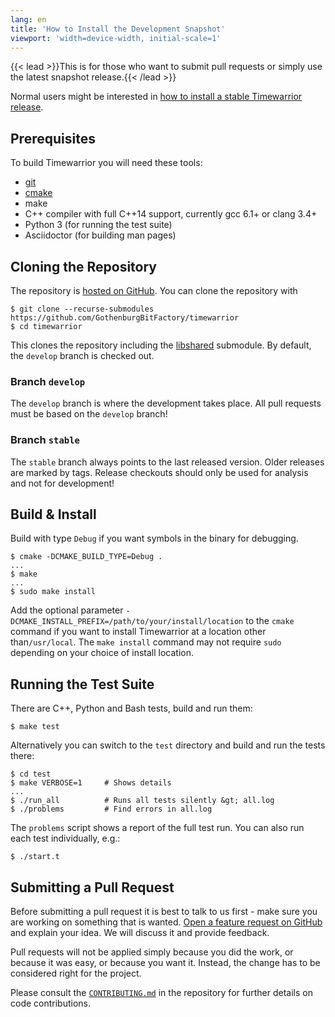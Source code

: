 ```yaml
---
lang: en
title: 'How to Install the Development Snapshot'
viewport: 'width=device-width, initial-scale=1'
---
```


{{< lead >}}This is for those who want to submit pull requests or simply use the latest snapshot release.{{< /lead >}}

Normal users might be interested in [how to install a stable Timewarrior release](/docs/install).

## Prerequisites

To build Timewarrior you will need these tools:

* [git](https://git-scm.com)
* [cmake](https://cmake.org)
* make
* C++ compiler with full C++14 support, currently gcc 6.1+ or clang 3.4+
* Python 3 (for running the test suite)
* Asciidoctor (for building man pages)

## Cloning the Repository

The repository is [hosted on GitHub](https://github.com/GothenburgBitFactory/timewarrior).
You can clone the repository with

```
$ git clone --recurse-submodules https://github.com/GothenburgBitFactory/timewarrior
$ cd timewarrior
```

This clones the repository including the [libshared](https://github.com/GothenburgBitFactory/libshared) submodule.
By default, the `develop` branch is checked out.

### Branch `develop`

The `develop` branch is where the development takes place.
All pull requests must be based on the `develop` branch!

### Branch `stable`

The `stable` branch always points to the last released version.
Older releases are marked by tags.
Release checkouts should only be used for analysis and not for development!

## Build & Install

Build with type `Debug` if you want symbols in the binary for debugging.
```
$ cmake -DCMAKE_BUILD_TYPE=Debug .
...
$ make
...
$ sudo make install
```

Add the optional parameter `-DCMAKE_INSTALL_PREFIX=/path/to/your/install/location` to the `cmake` command if you want to install Timewarrior at a location other than`/usr/local`.
The `make install` command may not require `sudo` depending on your choice of install location.

## Running the Test Suite

There are C++, Python and Bash tests, build and run them:
```
$ make test
```
Alternatively you can switch to the `test` directory and build and run the tests there:
```
$ cd test
$ make VERBOSE=1     # Shows details
...
$ ./run_all          # Runs all tests silently &gt; all.log
$ ./problems         # Find errors in all.log
```

The `problems` script shows a report of the full test run.
You can also run each test individually, e.g.:

```
$ ./start.t
```

## Submitting a Pull Request

Before submitting a pull request it is best to talk to us first - make sure you are working on something that is wanted.
[Open a feature request on GitHub](https://github.com/GothenburgBitFactory/timewarrior/issues) and explain your idea.
We will discuss it and provide feedback.

Pull requests will not be applied simply because you did the work, or because it was easy, or because you want it.
Instead, the change has to be considered right for the project.

Please consult the [`CONTRIBUTING.md`](https://github.com/GothenburgBitFactory/timewarrior/blob/develop/CONTRIBUTING.md) in the repository for further details on code contributions.

